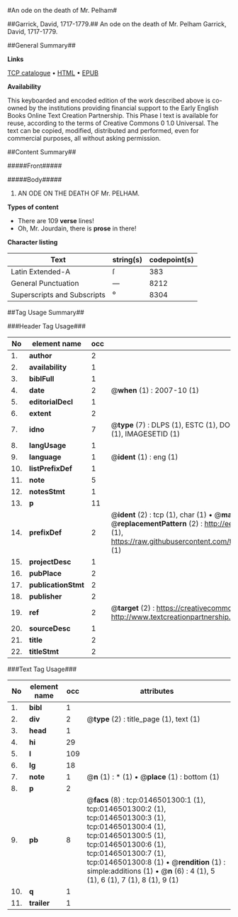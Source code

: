 #An ode on the death of Mr. Pelham#

##Garrick, David, 1717-1779.##
An ode on the death of Mr. Pelham
Garrick, David, 1717-1779.

##General Summary##

**Links**

[TCP catalogue](http://www.ota.ox.ac.uk/tcp/)  • 
[HTML](http://tei.it.ox.ac.uk/tcp/Texts-HTML/free/004/004807592.html)  • 
[EPUB](http://tei.it.ox.ac.uk/tcp/Texts-EPUB/free/004/004807592.epub)

**Availability**

This keyboarded and encoded edition of the
	       work described above is co-owned by the institutions
	       providing financial support to the Early English Books
	       Online Text Creation Partnership. This Phase I text is
	       available for reuse, according to the terms of Creative
	       Commons 0 1.0 Universal. The text can be copied,
	       modified, distributed and performed, even for
	       commercial purposes, all without asking permission.


##Content Summary##

#####Front#####

#####Body#####

1. AN ODE ON THE DEATH OF Mr. PELHAM.

**Types of content**

  * There are 109 **verse** lines!
  * Oh, Mr. Jourdain, there is **prose** in there!

**Character listing**


|Text|string(s)|codepoint(s)|
|---|---|---|
|Latin Extended-A|ſ|383|
|General Punctuation|—|8212|
|Superscripts             and Subscripts|⁰|8304|

##Tag Usage Summary##

###Header Tag Usage###

|No|element name|occ|attributes|
|---|---|---|---|
|1.|__author__|2||
|2.|__availability__|1||
|3.|__biblFull__|1||
|4.|__date__|2| @__when__ (1) : 2007-10 (1)|
|5.|__editorialDecl__|1||
|6.|__extent__|2||
|7.|__idno__|7| @__type__ (7) : DLPS (1), ESTC (1), DOCNO (1), TCP (1), GALEDOCNO (1), CONTENTSET (1), IMAGESETID (1)|
|8.|__langUsage__|1||
|9.|__language__|1| @__ident__ (1) : eng (1)|
|10.|__listPrefixDef__|1||
|11.|__note__|5||
|12.|__notesStmt__|1||
|13.|__p__|11||
|14.|__prefixDef__|2| @__ident__ (2) : tcp (1), char (1)  •  @__matchPattern__ (2) : ([0-9\-]+):([0-9IVX]+) (1), (.+) (1)  •  @__replacementPattern__ (2) : http://eebo.chadwyck.com/downloadtiff?vid=$1&page=$2 (1), https://raw.githubusercontent.com/textcreationpartnership/Texts/master/tcpchars.xml#$1 (1)|
|15.|__projectDesc__|1||
|16.|__pubPlace__|2||
|17.|__publicationStmt__|2||
|18.|__publisher__|2||
|19.|__ref__|2| @__target__ (2) : https://creativecommons.org/publicdomain/zero/1.0/ (1), http://www.textcreationpartnership.org/docs/. (1)|
|20.|__sourceDesc__|1||
|21.|__title__|2||
|22.|__titleStmt__|2||


###Text Tag Usage###

|No|element name|occ|attributes|
|---|---|---|---|
|1.|__bibl__|1||
|2.|__div__|2| @__type__ (2) : title_page (1), text (1)|
|3.|__head__|1||
|4.|__hi__|29||
|5.|__l__|109||
|6.|__lg__|18||
|7.|__note__|1| @__n__ (1) : * (1)  •  @__place__ (1) : bottom (1)|
|8.|__p__|2||
|9.|__pb__|8| @__facs__ (8) : tcp:0146501300:1 (1), tcp:0146501300:2 (1), tcp:0146501300:3 (1), tcp:0146501300:4 (1), tcp:0146501300:5 (1), tcp:0146501300:6 (1), tcp:0146501300:7 (1), tcp:0146501300:8 (1)  •  @__rendition__ (1) : simple:additions (1)  •  @__n__ (6) : 4 (1), 5 (1), 6 (1), 7 (1), 8 (1), 9 (1)|
|10.|__q__|1||
|11.|__trailer__|1||
